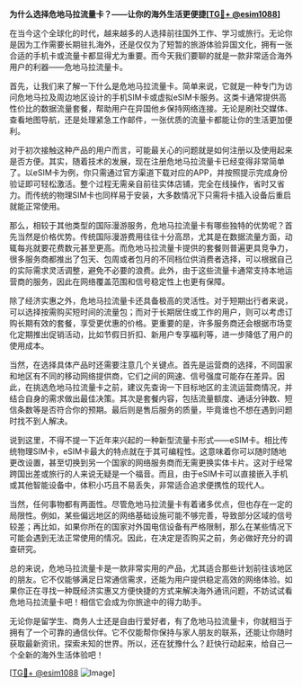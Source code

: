 **为什么选择危地马拉流量卡？——让你的海外生活更便捷[[TG💪+ @esim1088](https://t.me/s/esim1088)]**

在当今这个全球化的时代，越来越多的人选择前往国外工作、学习或旅行。无论你是因为工作需要长期驻扎海外，还是仅仅为了短暂的旅游体验异国文化，拥有一张合适的手机卡或流量卡都显得尤为重要。而今天我们要聊的就是一款非常适合海外用户的利器——危地马拉流量卡。

首先，让我们来了解一下什么是危地马拉流量卡。简单来说，它就是一种专门为访问危地马拉及周边地区设计的手机SIM卡或虚拟eSIM卡服务。这类卡通常提供高性价比的数据流量套餐，帮助用户在异国他乡保持网络连接。无论是刷社交媒体、查看地图导航，还是处理紧急工作邮件，一张优质的流量卡都能让你的生活更加便利。

对于初次接触这种产品的用户而言，可能最关心的问题就是如何注册以及使用起来是否方便。其实，随着技术的发展，现在注册危地马拉流量卡已经变得非常简单了。以eSIM卡为例，你只需通过官方渠道下载对应的APP，并按照提示完成身份验证即可轻松激活。整个过程无需亲自前往实体店铺，完全在线操作，省时又省力。而传统的物理SIM卡也同样易于安装，大多数情况下只需将卡插入设备后重启就能正常使用。

那么，相较于其他类型的国际漫游服务，危地马拉流量卡有哪些独特的优势呢？首先当然是价格优势。传统国际漫游费用往往十分高昂，尤其是在数据流量方面，动辄每兆就要花费数元甚至更高。而危地马拉流量卡提供的套餐则普遍更具竞争力，很多服务商都推出了包天、包周或者包月的不同档位供消费者选择，可以根据自己的实际需求灵活调整，避免不必要的浪费。此外，由于这些流量卡通常支持本地运营商的服务，因此在网络覆盖范围和信号稳定性上也更有保障。

除了经济实惠之外，危地马拉流量卡还具备极高的灵活性。对于短期出行者来说，可以选择按需购买短时间的流量包；而对于长期居住或工作的用户，则可以考虑订购长期有效的套餐，享受更优惠的价格。更重要的是，许多服务商还会根据市场变化定期推出促销活动，比如节假日折扣、新用户专享福利等，进一步降低了用户的使用成本。

当然，在选择具体产品时还需要注意几个关键点。首先是运营商的选择，不同国家和地区有不同的移动网络提供商，它们之间的网速、信号强度可能存在差异。因此，在挑选危地马拉流量卡之前，建议先查询一下目标地区的主流运营商情况，并结合自身的需求做出最佳决策。其次是套餐内容，包括流量额度、通话分钟数、短信条数等是否符合你的预期。最后则是售后服务的质量，毕竟谁也不想在遇到问题时找不到人解决。

说到这里，不得不提一下近年来兴起的一种新型流量卡形式——eSIM卡。相比传统物理SIM卡，eSIM卡最大的特点就在于其可编程性。这意味着你可以随时随地更改设置，甚至切换到另一个国家的网络服务商而无需更换实体卡片。这对于经常跨国出差或旅行的人来说无疑是一个福音。而且，由于eSIM卡可以直接嵌入手机或其他智能设备中，体积小巧且不易丢失，非常适合追求便携性的现代人。

当然，任何事物都有两面性。尽管危地马拉流量卡有着诸多优点，但也存在一定的局限性。例如，某些偏远地区的网络基础设施可能不够完善，导致部分区域的信号较差；再比如，如果你所在的国家对外国电信设备有严格限制，那么在某些情况下可能会遇到无法正常使用的情况。因此，在决定是否购买之前，务必做好充分的调查研究。

总的来说，危地马拉流量卡是一款非常实用的产品，尤其适合那些计划前往该地区的朋友。它不仅能够满足日常通信需求，还能为用户提供稳定高效的网络体验。如果你正在寻找一种既经济实惠又方便快捷的方式来解决海外通讯问题，不妨试试看危地马拉流量卡吧！相信它会成为你旅途中的得力助手。

无论你是留学生、商务人士还是自由行爱好者，有了危地马拉流量卡，你就相当于拥有了一个可靠的通信伙伴。它不仅能帮你保持与家人朋友的联系，还能让你随时获取最新资讯，探索未知的世界。所以，还在犹豫什么？赶快行动起来，给自己一个全新的海外生活体验吧！

[[TG💪+ @esim1088](https://t.me/s/esim1088) ![Image](https://i.postimg.cc/4NQfJmqS/Snipaste-2025-05-13-00-14-12.png)]